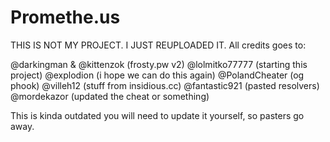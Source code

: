 # Promethe.us
THIS IS NOT MY PROJECT. I JUST REUPLOADED IT.
All credits goes to:

@darkingman & @kittenzok (frosty.pw v2)
@lolmitko77777 (starting this project)
@explodion (i hope we can do this again)
@PolandCheater (og phook)
@villeh12 (stuff from insidious.cc) 
@fantastic921 (pasted resolvers)
@mordekazor (updated the cheat or something)

This is kinda outdated you will need to update it yourself, so pasters go away.
